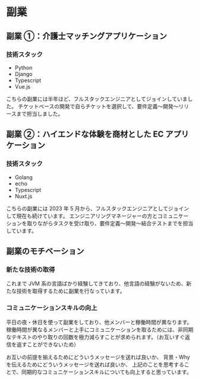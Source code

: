 # 副業

## 副業 ①：介護士マッチングアプリケーション

### 技術スタック

- Python
- Django
- Typescript
- Vue.js

こちらの副業には半年ほど、フルスタックエンジニアとしてジョインしていました。
チケットベースの開発で自らチケットを選択して、要件定義〜開発〜リリースまで担当しました。

## 副業 ②：ハイエンドな体験を商材とした EC アプリケーション

### 技術スタック

- Golang
- echo
- Typescript
- Nuxt.js

こちらの副業には 2023 年 5 月から、フルスタックエンジニアとしてジョインして現在も続けています。
エンジニアリングマネージャーの方とコミュニケーションを取りながらタスクを受け取り、要件定義〜開発〜結合テストまでを担当しています。

## 副業のモチベーション

### 新たな技術の取得

これまで JVM 系の言語ばかり経験してきており、他言語の経験がないため、新たな技術を取得するために副業を行なっています。

### コミュニケーションスキルの向上

平日の夜・休日を使って副業をしており、他メンバーと稼働時間が異なります。
稼働時間が異なるメンバーと上手にコミュニケーションを取るためには、非同期なテキストのやり取りの回数を極力減らすことが求められます。（お互いすぐ返信を返すことができないため）

お互いの前提を揃えるためにどういうメッセージを送れば良いか、
背景・Why を伝えるためにどういうメッセージを送れば良いか、
上記のことを思考することで、同期的なコミュニケーションスキルについても向上すると思っています。
